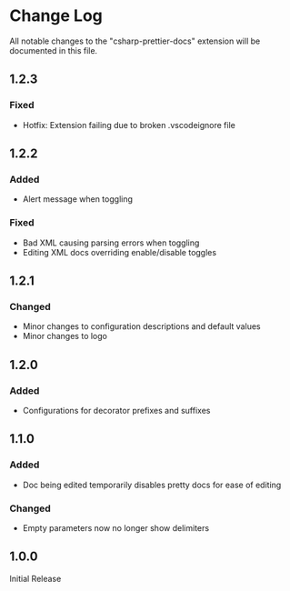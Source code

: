 # Change Log

All notable changes to the "csharp-prettier-docs" extension will be documented in this file.

## 1.2.3

### Fixed

- Hotfix: Extension failing due to broken .vscodeignore file

## 1.2.2

### Added

- Alert message when toggling

### Fixed

- Bad XML causing parsing errors when toggling
- Editing XML docs overriding enable/disable toggles

## 1.2.1

### Changed

- Minor changes to configuration descriptions and default values
- Minor changes to logo

## 1.2.0

### Added

- Configurations for decorator prefixes and suffixes

## 1.1.0

### Added

- Doc being edited temporarily disables pretty docs for ease of editing

### Changed

- Empty parameters now no longer show delimiters

## 1.0.0

Initial Release
